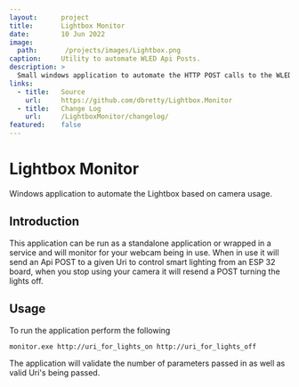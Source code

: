 ```yaml
---
layout:      project
title:       Lightbox Monitor
date:        10 Jun 2022
image:
  path:       /projects/images/Lightbox.png
caption:     Utility to automate WLED Api Posts.
description: >
  Small windows application to automate the HTTP POST calls to the WLED interface on the ESP32 board.
links:
  - title:   Source
    url:     https://github.com/dbretty/Lightbox.Monitor
  - title:   Change Log
    url:     /LightboxMonitor/changelog/
featured:    false
---
```


# Lightbox Monitor

Windows application to automate the Lightbox based on camera usage.

## Introduction

This application can be run as a standalone application or wrapped in a service and will monitor for your webcam being in use. When in use it will send an Api POST to a given Uri to control smart lighting from an ESP 32 board, when you stop using your camera it will resend a POST turning the lights off.

## Usage

To run the application perform the following

```monitor.exe http://uri_for_lights_on http://uri_for_lights_off```

The application will validate the number of parameters passed in as well as valid Uri's being passed.